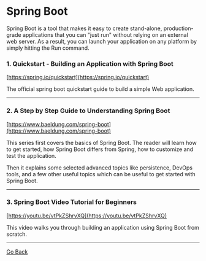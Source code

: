 # Spring Boot

Spring Boot is a tool that makes it easy to create stand-alone, production-grade applications that you can "just run" without relying on an external web server. As a result, you can launch your application on any platform by simply hitting the Run command.

### 1. Quickstart - Building an Application with Spring Boot

[https://spring.io/quickstart](https://spring.io/quickstart)

The official spring boot quickstart guide to build a simple Web application.

---

### 2. A Step by Step Guide to Understanding Spring Boot

[https://www.baeldung.com/spring-boot](https://www.baeldung.com/spring-boot)

This series first covers the basics of Spring Boot. The reader will learn how to get started, how Spring Boot differs from Spring, how to customize and test the application.

Then it explains some selected advanced topics like persistence, DevOps tools, and a few other useful topics which can be useful to get started with Spring Boot.

---

### 3. Spring Boot Video Tutorial for Beginners

[https://youtu.be/vtPkZShrvXQ](https://youtu.be/vtPkZShrvXQ)

This video walks you through building an application using Spring Boot from scratch. 

---

[Go Back](../README.md)
